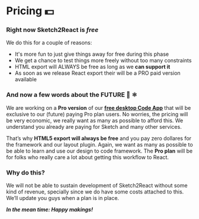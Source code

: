 # Pricing 💵

### Right now Sketch2React is _free_

We do this for a couple of reasons:

* It's more fun to just give things away for free during this phase
* We get a chance to test things more freely without too many constraints
* HTML export will ALWAYS be free as long as we **can support it**
* As soon as we release React export their will be a PRO paid version available 

### And now a few words about the FUTURE 🚀 ⚛️

We are working on a **Pro version** of our [**free desktop Code App**](https://sketch2react.gitbook.io/sketch2react-io/develop/code-app) that will be exclusive to our \(future\) paying Pro plan users. No worries, the pricing will be very economic, we really want as many as possible to afford this. We understand you already are paying for Sketch and many other services.

That’s why **HTML5 export will always be free** and you pay zero dollares for the framework and our layout plugin. Again, we want as many as possible to be able to learn and use our design to code framework. The **Pro plan** will be for folks who really care a lot about getting this workflow to React.

### Why do this?

We will not be able to sustain development of Sketch2React without some kind of revenue, specially since we do have some costs attached to this. We’ll update you guys when a plan is in place.

_**In the mean time: Happy makings!**_

